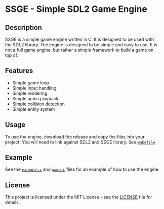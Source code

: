 # SSGE - Simple SDL2 Game Engine

## Description
SSGE is a simple game engine written in C. It is designed to be used with the SDL2 library. The engine is designed to be simple and easy to use. It is not a full game engine, but rather a simple framework to build a game on top of.

## Features
- Simple game loop
- Simple input handling
- Simple rendering
- Simple audio playback
- Simple collision detection
- Simple entity system

## Usage
To use the engine, download the release and copy the files into your project. You will need to link against SDL2 and SSGE library.
See [`makefile`](./example/makefile)

## Example
See the [`example.c`](./example/src/tictactoe.c) and [`game.c`](./example/src/game.c) files for an example of how to use the engine.

## License
This project is licensed under the MIT License - see the [LICENSE](./LICENSE) file for details.
